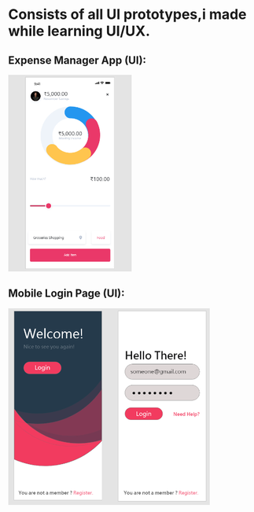# Consists of all UI prototypes,i made while learning UI/UX.
<h2>Expense Manager App (UI):</h2>
<img src="./Expense Manager App/ExpenseManagerApp.png" height="400px">

<h2>Mobile Login Page (UI):</h2>
<img src="./Login Page/LoginPage.png" height="400px">
